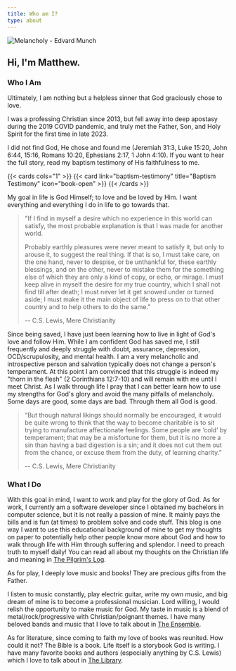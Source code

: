 ```yaml
---
title: Who am I?
type: about
---
```


![Melancholy - Edvard Munch](/img/melancholy.jpg "Melancholy - Edvard Munch")

## Hi, I'm Matthew.

### Who I Am
Ultimately, I am nothing but a helpless sinner that God graciously chose to love. 

I was a professing Christian since 2013, but fell away into deep apostasy during the 2019 COVID pandemic, and truly met the Father, Son, and Holy Spirit for the first time in late 2023. 

I did not find God, He chose and found me (Jeremiah 31:3, Luke 15:20, John 6:44, 15:16, Romans 10:20, Ephesians 2:17, 1 John 4:10). If you want to hear the full story, read my baptism testimony of His faithfulness to me.

{{< cards cols="1" >}}
  {{< card link="baptism-testimony" title="Baptism Testimony" icon="book-open" >}}
{{< /cards >}}

My goal in life is God Himself; to love and be loved by Him. I want everything and everything I do in life to go towards that.

> "If I find in myself a desire which no experience in this world can satisfy, the most probable explanation is that I was made for another world.
>
> Probably earthly pleasures were never meant to satisfy it, but only to arouse it, to suggest the real thing. If that is so, I must take care, on the one hand, never to despise, or be unthankful for, these earthly blessings, and on the other, never to mistake them for the something else of which they are only a kind of copy, or echo, or mirage. I must keep alive in myself the desire for my true country, which I shall not find till after death; I must never let it get snowed under or turned aside; I must make it the main object of life to press on to that other country and to help others to do the same."  
>
> -- C.S. Lewis, Mere Christianity

Since being saved, I have just been learning how to live in light of God's love and follow Him. While I am confident God has saved me, I still frequently and deeply struggle with doubt, assurance, depression, OCD/scrupulosity, and mental health. I am a very melancholic and introspective person and salvation typically does not change a person's temperament. At this point I am convinced that this struggle is indeed my "thorn in the flesh" (2 Corinthians 12:7-10) and will remain with me until I meet Christ. As I walk through life I pray that I can better learn how to use my strengths for God's glory and avoid the many pitfalls of melancholy. Some days are good, some days are bad. Through them all God is good. 

> “But though natural likings should normally be encouraged, it would be quite wrong to think that the way to become charitable is to sit trying to manufacture affectionate feelings. Some people are ‘cold’ by temperament; that may be a misfortune for them, but it is no more a sin than having a bad digestion is a sin; and it does not cut them out from the chance, or excuse them from the duty, of learning charity.”
> 
> -- C.S. Lewis, Mere Christianity

### What I Do
With this goal in mind, I want to work and play for the glory of God. As for work, I currently am a software developer since I obtained my bachelors in computer science, but it is not really a passion of mine. It mainly pays the bills and is fun (at times) to problem solve and code stuff. This blog is one way I want to use this educational background of mine to get my thoughts on paper to potentially help other people know more about God and how to walk through life with Him through suffering and splendor. I need to preach truth to myself daily! You can read all about my thoughts on the Christian life and meaning in [The Pilgrim's Log](/posts/the-pilgrims-log/).

As for play, I deeply love music and books! They are precious gifts from the Father.

I listen to music constantly, play electric guitar, write my own music, and big dream of mine is to become a professional musician. Lord willing, I would relish the opportunity to make music for God. My taste in music is a blend of metal/rock/progressive with Christian/poignant themes. I have many beloved bands and music that I love to talk about in [The Ensemble](/posts/the-ensemble/). 

As for literature, since coming to faith my love of books was reunited. How could it not? The Bible is a book. Life itself is a storybook God is writing. I have many favorite books and authors (especially anything by C.S. Lewis) which I love to talk about in [The Library](/posts/the-library).

<script src="https://static.esvmedia.org/crossref/crossref.min.js" type="text/javascript"></script>
